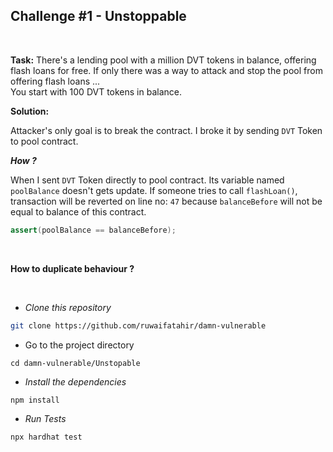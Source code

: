 ## Challenge #1 - Unstoppable

<br>

**Task:** There's a lending pool with a million DVT tokens in balance, offering flash loans for free.
If only there was a way to attack and stop the pool from offering flash loans ... <br>
You start with 100 DVT tokens in balance.

**Solution:**

Attacker's only goal is to break the contract. I broke it by sending `DVT` Token to pool contract.

**_How ?_**

When I sent `DVT` Token directly to pool contract. Its variable named `poolBalance` doesn't gets update. If someone tries to call `flashLoan()`, transaction will be reverted on line no: `47` because `balanceBefore` will not be equal to balance of this contract.

```java
assert(poolBalance == balanceBefore);
```

<br>

**How to duplicate behaviour ?**

<br>

- _Clone this repository_

```bash
git clone https://github.com/ruwaifatahir/damn-vulnerable
```

- Go to the project directory

```
cd damn-vulnerable/Unstopable
```

- _Install the dependencies_

```
npm install
```

- _Run Tests_

```
npx hardhat test
```
